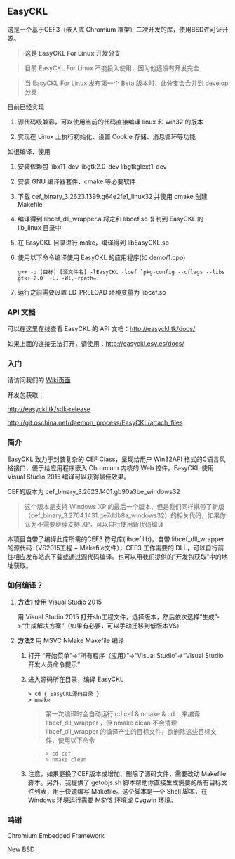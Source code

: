 ﻿## EasyCKL

这是一个基于CEF3（嵌入式 Chromium 框架）二次开发的库，使用BSD许可证开源。<br>

> **这是 EasyCKL For Linux 开发分支**

> 目前 EasyCKL For Linux 不能投入使用，因为他还没有开发完全

> 当 EasyCKL For Linux 发布第一个 Beta 版本时，此分支会合并到 develop 分支

目前已经实现

1. 源代码级兼容，可以使用当前的代码直接编译 linux 和 win32 的版本

2. 实现在 Linux 上执行初始化、设置 Cookie 存储、消息循环等功能

如很编译、使用

1. 安装依赖包 libx11-dev libgtk2.0-dev libgtkglext1-dev

2. 安装 GNU 编译器套件、cmake 等必要软件

3. 下载 cef_binary_3.2623.1399.g64e2fe1_linux32 并使用 cmake 创建 Makefile

4. 编译得到 libcef_dll_wrapper.a 将之和 libcef.so 复制到 EasyCKL 的 lib_linux 目录中

5. 在 EasyCKL 目录进行 make，编译得到 libEasyCKL.so

6. 使用以下命令编译使用 EasyCKL 的应用程序(如 demo/1.cpp)

	```
	g++ -o [目标] [源文件名] -lEasyCKL -lcef `pkg-config --cflags --libs gtk+-2.0` -L. -Wl,-rpath=.
	```

7. 运行之前需要设置 LD_PRELOAD 环境变量为 libcef.so

### API 文档

可以在这里在线查看 EasyCKL 的 API 文档：http://easyckl.tk/docs/

如果上面的连接无法打开，请使用：http://easyckl.esy.es/docs/

### 入门

请访问我们的 [Wiki页面](http://git.oschina.net/daemon_process/EasyCKL/wikis/%E3%80%90%E5%85%A5%E9%97%A8%E3%80%91%E4%BD%BF%E7%94%A8-EasyCKL-%E7%BB%99%E5%BA%94%E7%94%A8%E7%A8%8B%E5%BA%8F%E5%B5%8C%E5%85%A5-%2Ahromium-%E5%86%85%E6%A0%B8web%E6%8E%A7%E4%BB%B6)

开发包获取：

http://easyckl.tk/sdk-release

http://git.oschina.net/daemon_process/EasyCKL/attach_files

### 简介

EasyCKL 致力于封装复杂的 CEF Class，呈现给用户 Win32API 格式的C语言风格接口，便于给应用程序嵌入 Chromium 内核的 Web 控件。EasyCKL 使用 Visual Studio 2015 编译可以获得最佳效果。

CEF的版本为 cef_binary_3.2623.1401.gb90a3be_windows32 

> 这个版本是支持 Windows XP 的最后一个版本，但是我们同样携带了新版（cef_binary_3.2704.1431.ge7ddb8a_windows32）的相关代码，如果你认为不需要继续支持 XP，可以自行使用新代码编译

本项目自带了编译此库所需的CEF3 符号库(libcef.lib)，自带 libcef_dll_wrapper 的源代码（VS2015工程 + Makefile文件），CEF3 工作需要的 DLL，可以自行前往相应发布站点下载或通过源代码编译。也可以用我们提供的“开发包获取”中的地址获取。

### 如何编译？

1. **方法1** 使用 Visual Studio 2015

	用 Visual Studio 2015 打开sln工程文件，选择版本，然后依次选择“生成”->“生成解决方案”（如果有必要，可以手动迁移到低版本VS）
 
2. **方法2** 用 MSVC NMake Makefile 编译

	1. 打开 “开始菜单”->“所有程序（应用）”->“Visual Studio”->“Visual Studio 开发人员命令提示”

	3. 进入源码所在目录，编译 EasyCKL

		```
		> cd { EasyCKL源码目录 }
		> nmake
		```
 
		> 第一次编译时会自动运行 cd cef & nmake & cd .. 来编译 libcef_dll_wrapper ，但 nmake clean 不会清理 libcef_dll_wrapper 的编译产生的目标文件，欲删除这些目标文件，使用以下命令

		>```
		>> cd cef
		>> nmake clean
		>```
 
	4. 注意，如果更换了CEF版本或增加、删除了源码文件，需要改动 Makefile 脚本。另外，我提供了 getobjs.sh 脚本帮助你直接生成需要的所有目标文件列表，用于快速编写 Makefile。这个脚本是一个 Shell 脚本，在 Windows 环境运行需要 MSYS 环境或 Cygwin 环境。

### 鸣谢

Chromium Embedded Framework

New BSD